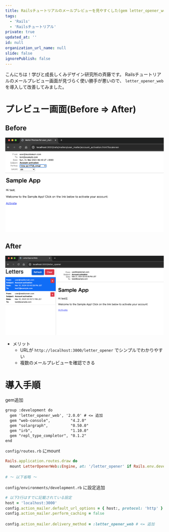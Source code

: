 ```yaml
---
title: Railsチュートリアルのメールプレビューを見やすくした(gem letter_opener_web)
tags:
  - 'Rails'
  - 'Railsチュートリアル'
private: true
updated_at: ''
id: null
organization_url_name: null
slide: false
ignorePublish: false
---
```


こんにちは！学びと成長しくみデザイン研究所の斉藤です。
Railsチュートリアルのメールプレビュー画面が見づらく使い勝手が悪いので、
`letter_opener_web` を導入して改善してみました。

# プレビュー画面(Before => After)

## Before

![1](https://raw.githubusercontent.com/SaitoJP/engineer_nootebook/main/images/202403/20240331_001.png)

## After

![2](https://raw.githubusercontent.com/SaitoJP/engineer_nootebook/main/images/202403/20240331_002.png)

- メリット
    - URLが `http://localhost:3000/letter_opener` でシンプルでわかりやすい
    - 複数のメールプレビューを確認できる


# 導入手順

gem追加
```ruby:Gemfile
group :development do
  gem 'letter_opener_web', '2.0.0' # <= 追加
  gem "web-console",         "4.2.0"
  gem "solargraph",          "0.50.0"
  gem "irb",                 "1.10.0"
  gem "repl_type_completor", "0.1.2"
end
```

`config/routes.rb` にmount
```ruby:routes.rb
Rails.application.routes.draw do
  mount LetterOpenerWeb::Engine, at: '/letter_opener' if Rails.env.development?

# 〜 以下省略 〜
```

`config/environments/development.rb` に設定追加
```ruby:development.rb
# 以下3行はすでに記載されている設定
host = 'localhost:3000'
config.action_mailer.default_url_options = { host:, protocol: 'http' }
config.action_mailer.perform_caching = false

config.action_mailer.delivery_method = :letter_opener_web # <= 追加
```
